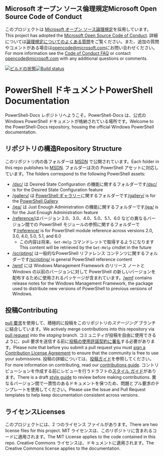 ## <a name="microsoft-open-source-code-of-conduct"></a><span data-ttu-id="4de4f-101">Microsoft オープン ソース倫理規定</span><span class="sxs-lookup"><span data-stu-id="4de4f-101">Microsoft Open Source Code of Conduct</span></span>

<span data-ttu-id="4de4f-102">このプロジェクトは [Microsoft オープン ソース論理規定](https://opensource.microsoft.com/codeofconduct/)を採用しています。</span><span class="sxs-lookup"><span data-stu-id="4de4f-102">This project has adopted the [Microsoft Open Source Code of Conduct](https://opensource.microsoft.com/codeofconduct/).</span></span>
<span data-ttu-id="4de4f-103">詳細については[論理規定についてのよくある質問](https://opensource.microsoft.com/codeofconduct/faq/)をご覧ください。また、追加の質問やコメントがある場合は[opencode@microsoft.com](mailto:opencode@microsoft.com)にお問い合わせください。</span><span class="sxs-lookup"><span data-stu-id="4de4f-103">For more information see the [Code of Conduct FAQ](https://opensource.microsoft.com/codeofconduct/faq/) or contact [opencode@microsoft.com](mailto:opencode@microsoft.com) with any additional questions or comments.</span></span>

<span data-ttu-id="4de4f-104">[![ビルドの状態](https://ci.appveyor.com/api/projects/status/onshefxnc4g4pv87/branch/staging?svg=true)](https://ci.appveyor.com/project/PowerShell/powershell-docs/branch/staging)</span><span class="sxs-lookup"><span data-stu-id="4de4f-104">[![Build status](https://ci.appveyor.com/api/projects/status/onshefxnc4g4pv87/branch/staging?svg=true)](https://ci.appveyor.com/project/PowerShell/powershell-docs/branch/staging)</span></span>

# <a name="powershell-documentation"></a><span data-ttu-id="4de4f-105">PowerShell ドキュメント</span><span class="sxs-lookup"><span data-stu-id="4de4f-105">PowerShell Documentation</span></span>

<span data-ttu-id="4de4f-106">PowerShell-Docs レポジトリへようこそ。PowerShell-Docs は、公式の Windows PowerShell ドキュメントが格納されている場所です。</span><span class="sxs-lookup"><span data-stu-id="4de4f-106">Welcome to the PowerShell-Docs repository, housing the official Windows PowerShell documentation.</span></span> 

## <a name="repository-structure"></a><span data-ttu-id="4de4f-107">リポジトリの構造</span><span class="sxs-lookup"><span data-stu-id="4de4f-107">Repository Structure</span></span>
<span data-ttu-id="4de4f-108">このリポジトリ内の各フォルダーは [MSDN](https://msdn.microsoft.com/en-us/powershell) で公開されています。</span><span class="sxs-lookup"><span data-stu-id="4de4f-108">Each folder in this repo publishes to [MSDN](https://msdn.microsoft.com/en-us/powershell).</span></span> <span data-ttu-id="4de4f-109">フォルダーは次の PowerShell アセットに対応しています。</span><span class="sxs-lookup"><span data-stu-id="4de4f-109">The folders correspond to the following PowerShell assets:</span></span>
* <span data-ttu-id="4de4f-110">[/dsc/](https://msdn.microsoft.com/en-us/powershell/dsc/) は Desired State Configuration の機能に関するフォルダーです</span><span class="sxs-lookup"><span data-stu-id="4de4f-110">[/dsc/](https://msdn.microsoft.com/en-us/powershell/dsc/) is  for the Desired State Configuration feature</span></span>
* <span data-ttu-id="4de4f-111">[/gallery/](https://msdn.microsoft.com/powershell/gallery) は [PowerShell ギャラリー](https://www.powershellgallery.com/)に関するフォルダーです</span><span class="sxs-lookup"><span data-stu-id="4de4f-111">[/gallery/](https://msdn.microsoft.com/powershell/gallery) is for the [PowerShell Gallery](https://www.powershellgallery.com/)</span></span>
* <span data-ttu-id="4de4f-112">[/jea/](https://msdn.microsoft.com/powershell/jea/) は Just Enough Administration の機能に関するフォルダーです</span><span class="sxs-lookup"><span data-stu-id="4de4f-112">[/jea/](https://msdn.microsoft.com/powershell/jea/) is for the Just Enough Administration feature</span></span>
* <span data-ttu-id="4de4f-113">[/reference/](https://msdn.microsoft.com/powershell/reference/)はバージョン 2.0、3.0、4.0、5.0、5.1、6.0 などの異なるバージョン間での PowerShell モジュールの参照に関するフォルダーです</span><span class="sxs-lookup"><span data-stu-id="4de4f-113">[/reference/](https://msdn.microsoft.com/powershell/reference/) is for PowerShell module reference across versions 2.0, 3.0, 4.0, 5.0, 5.1, and 6.0</span></span>
  * <span data-ttu-id="4de4f-114">この内容は将来、`Get-Help` コマンドレットで取得するようになります</span><span class="sxs-lookup"><span data-stu-id="4de4f-114">This content will be retrieved by the `Get-Help` cmdlet in the future</span></span>
* <span data-ttu-id="4de4f-115">[/scripting/](https://msdn.microsoft.com/en-us/powershell/scripting/) は一般的なPowerShell リファレンス コンテンツに関するフォルダーです</span><span class="sxs-lookup"><span data-stu-id="4de4f-115">[/scripting/](https://msdn.microsoft.com/en-us/powershell/scripting/) is general PowerShell reference content</span></span>
* <span data-ttu-id="4de4f-116">[/wmf](https://msdn.microsoft.com/en-us/powershell/wmf/readme) には Windows Management Framework のリリース ノートと Windows の以前のバージョンに対して PowerShell の新しいバージョンを配布するために使用されるパッケージが含まれています。</span><span class="sxs-lookup"><span data-stu-id="4de4f-116">[/wmf](https://msdn.microsoft.com/en-us/powershell/wmf/readme) contains release notes for the Windows Management Framework, the package used to distribute new versions of PowerShell to previous versions of Windows.</span></span> 



## <a name="contributing"></a><span data-ttu-id="4de4f-117">投稿</span><span class="sxs-lookup"><span data-stu-id="4de4f-117">Contributing</span></span>

<span data-ttu-id="4de4f-118">[pull 要求](https://help.github.com/articles/using-pull-requests/)を使用して、積極的に投稿をこのリポジトリの*ステージング* ブランチに結合しています。</span><span class="sxs-lookup"><span data-stu-id="4de4f-118">We actively merge contributions into this repository via [pull request](https://help.github.com/articles/using-pull-requests/) into the *staging* branch.</span></span> <span data-ttu-id="4de4f-119">コミュニティが投稿を自由に使用できるように、pull 要求を送信する前に[投稿の使用許諾契約に署名](https://cla.microsoft.com/)する必要があります。</span><span class="sxs-lookup"><span data-stu-id="4de4f-119">Please note that before you submit a pull request you must [sign a Contribution License Agreement](https://cla.microsoft.com/) to ensure that the community is free to use your submissions.</span></span>
<span data-ttu-id="4de4f-120">投稿の詳細については、[投稿ガイド](CONTRIBUTING.md)を参照してください。</span><span class="sxs-lookup"><span data-stu-id="4de4f-120">For more information on contributing, read our [contributions guide](CONTRIBUTING.md).</span></span>
<span data-ttu-id="4de4f-121">コントリビューションを作成する前にレビューを行うドラフトの[スタイル ガイド](./STYLE.md)があります。</span><span class="sxs-lookup"><span data-stu-id="4de4f-121">There is a draft [style guide](./STYLE.md) to review before making contributions.</span></span>
<span data-ttu-id="4de4f-122">異なるバージョン間で一貫性のあるドキュメントを保つため、問題とプル要求のテンプレートを使用してください。</span><span class="sxs-lookup"><span data-stu-id="4de4f-122">Please use the Issue and Pull Request templates to help keep documentation consistent across versions.</span></span> 

## <a name="licenses"></a><span data-ttu-id="4de4f-123">ライセンス</span><span class="sxs-lookup"><span data-stu-id="4de4f-123">Licenses</span></span>

<span data-ttu-id="4de4f-124">このプロジェクトには、2 つのライセンス ファイルがあります。</span><span class="sxs-lookup"><span data-stu-id="4de4f-124">There are two license files for this project.</span></span> <span data-ttu-id="4de4f-125">MIT ライセンスは、このリポジトリに含まれるコードに適用されます。</span><span class="sxs-lookup"><span data-stu-id="4de4f-125">The MIT License applies to the code contained in this repo.</span></span>
<span data-ttu-id="4de4f-126">Creative Commons ライセンスは、ドキュメントに適用されます。</span><span class="sxs-lookup"><span data-stu-id="4de4f-126">The Creative Commons license applies to the documentation.</span></span> 
